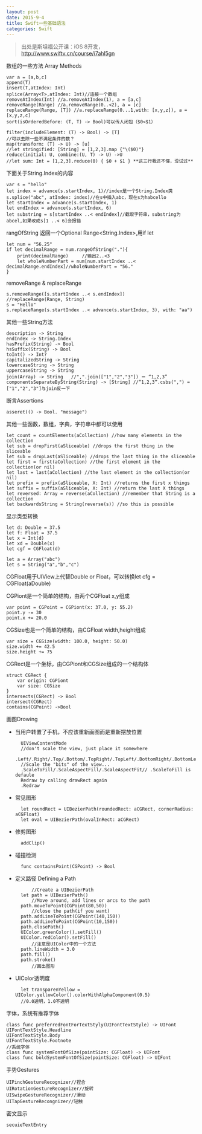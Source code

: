 ```yaml
---
layout: post
date: 2015-9-4
title: Swift一些基础语法
categories: Swift
---
```

>出处是斯坦福公开课：iOS 8开发，http://www.swiftv.cn/course/i7ahl5gn

数组的一些方法 Array<T> Methods

	var a = [a,b,c]
	append(T)
	insert(T,atIndex: Int)
	splice(Array<T>,atIndex: Int)//连接一个数组
	removeAtIndex(Int) //a.removeAtIndex(1), a = [a,c]
	removeRange(Range) //a.removeRange(0..<2), a = [c]
	replaceRange(Range, [T]) //a.replaceRange(0...1,with: [x,y,z]), a = [x,y,z,c]
	sort(isOrderedBefore: (T, T) -> Bool)可以传人闭包（$0<$1）
	
	filter(includeElement: (T) -> Bool) -> [T] 
	//可以去除一些不满足条件的数？
	map(transform: (T) -> U) -> [u]
	//let stringified: [String] = [1,2,3].map {"\($0)"} 
	reduce(initial: U, combine:(U, T) -> U) ->U
	//let sum: Int = [1,2,3].reduce(0) { $0 + $1 } **这三行我还不懂，没试过**

下面关于String.Index的内容

	var s = "hello"
	let index = advance(s.startIndex, 1)//index是一个String.Index类
	s.splice("abc", atIndex: index)//在s中插入abc，现在s为habcello
	let startIndex = advance(s.startIndex, 1)
	let endIndex = advance(s.startIndex, 6)
	let substring = s[startIndex ..< endIndex]//截取字符串，substring为abcel,如果改成s[1 ..< 6]会报错
	
rangOfString 返回一个Optional Range<String.Index>,用if let

	let num = "56.25"
	if let decimalRange = num.rangeOfString("."){
		print(decimalRange)		//输出2..<3
		let wholeNumberPart = num[num.startIndex ..< decimalRange.endIndex]//wholeNumberPart = "56."
	}

removeRange & replaceRange

	s.removeRange([s.startIndex ..< s.endIndex])
	//replaceRange(Range, String)
	s = "Hello"
	s.replaceRange(s.startIndex ..< advance(s.startIndex, 3), with: "aa")

其他一些String方法
	
	description -> String
	endIndex -> String.Index
	hasPrefix(String) -> Bool
	hsSuffix(String) -> Bool
	toInt() -> Int?
	capitalizedString -> String
	lowercaseString -> String
	uppercaseString -> String
	join(Array) -> String	//",".join(["1","2","3"]) ＝ “1,2,3”
	componentsSeparateByString(String) -> [String] //“1,2,3”.csbs(",") = ["1","2","3"]与join反一下
	
断言Assertions

	asseret(() -> Bool. "message")

其他一些函数，数组，字典，字符串中都可以使用

	let count = countElements(aCollection) //how many elements in the collection
	let sub = dropFirst(aSliceable) //drops the first thing in the sliceable
	let sub = dropLast(aSliceable) //drops the last thing in the sliceable
	let first = first(aCollection) //the first element in the collection(or nil)
	let last = last(aCollection) //the last element in the collection(or nil)
	let prefix = prefix(aSliceable, X: Int) //returns the first x things
	let suffix = suffix(aSliceable, X: Int) //return the last X things
	let reversed: Array = reverse(aCollection) //remember that String is a collection
	let backwardsString = String(reverse(s)) //so this is possible
	
显示类型转换

	let d: Double = 37.5
	let f: Float = 37.5
	let x = Int(d)
	let xd = Double(x)
	let cgf = CGFloat(d)
	
	let a = Array("abc")
	let s = String("a","b","c")
	
CGFloat用于UIView上代替Double or Float，可以转换let cfg = CGFloat(aDouble)

CGPiont是一个简单的结构，由两个CGFloat x,y组成
	
	var point = CGPoint = CGPiont(x: 37.0, y: 55.2)
	point.y -= 30
	point.x += 20.0
	
CGSize也是一个简单的结构，由CGFloat width,height组成

	var size = CGSize(width: 100.0, height: 50.0)
	size.width += 42.5
	size.height += 75

CGRect是一个坐标，由CGPiont和CGSize组成的一个结构体

	struct CGRect {
		var origin: CGPiont
		var size: CGSize
	}
	intersects(CGRect) -> Bool
	intersect(CGRect)
	contains(CGPoint) ->Bool

画图Drowing

* 当用户转置了手机，不应该重新画图而是重新摆放位置

		UIViewContentMode
		//don't scale the view, just place it somewhere
		.Left/.Right/.Top/.Bottom/.TopRight/.TopLeft/.BottomRight/.BottomLeft/.Center
		//Scale the "bits" of the view...
		.ScaleToFill/.ScaleAspectFill/.ScaleAspectFit// .ScaleToFill is defaule
		Redraw by calling drawRect again
		.Redraw


* 常见图形

		let roundRect = UIBezierPath(roundedRect: aCGRect, cornerRadius: aCGFloat)
		let oval = UIBezierPath(ovalInRect: aCGRect)

* 修剪图形

		addClip()

* 碰撞检测
		
		func containsPoint(CGPoint) -> Bool
		
* 定义路径 Defining a Path
		
			//Create a UIBezierPath
		let path = UIBezierPath()
			//Move around, add lines or arcs to the path
		path.moveToPoint(CGPoint(80,50))
			//close the path(if you want)
		path.addLineToPoint(CGPoint(140,150))
		path.addLineToPoint(CGPoint(10,150))
		path.closePath()
		UIColor.greenColor().setFill()
		UIColor.redColor().setFill()
			//注意是UIColor中的一个方法
		path.lineWidth = 3.0
		path.fill()
		path.stroke()
			//画出图形

* UIColor透明度

		let transparenYellow = UIColor.yellowColor().colorWithAlphaComponent(0.5)
		//0.0透明，1.0不透明

字体，系统有推荐字体
	
	class func preferredFontForTextStyly(UIFontTextStyle) -> UIFont
	UIFontTextStyle.Headline
	UIFontTextStyle.Body
	UIFontTextStyle.Footnote
	//系统字体
	class func systemFontOfSize(pointSize: CGFloat) -> UIFont
	class func boldSystemFontOfSize(pointSize: CGFloat) -> UIFont

手势Gestures

	UIPinchGestureRecognizer//捏合
	UIRotationGestureRecognizer//旋转
	UISwipeGestureRecognizer//滑动
	UITapGestureRecongnizer//轻触
	
密文显示

	secuieTextEntry